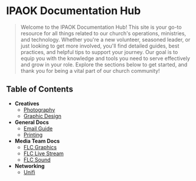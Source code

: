 # IPAOK Documentation Hub

> Welcome to the IPAOK Documentation Hub! This site is your go-to resource for all things related to our church's operations, ministries, and technology. Whether you're a new volunteer, seasoned leader, or just looking to get more involved, you'll find detailed guides, best practices, and helpful tips to support your journey. Our goal is to equip you with the knowledge and tools you need to serve effectively and grow in your role. Explore the sections below to get started, and thank you for being a vital part of our church community!

## Table of Contents
- **Creatives**
    - [Photography](photography.md)
    - [Graphic Design](creatives.md)
- **General Docs**
    - [Email Guide](ipa-email.md)
    - [Printing](printing.md)
- **Media Team Docs**
    - [FLC Graphics](flc-propresenter.md)
    - [FLC Live Stream](flc-livestream.md)
    - [FLC Sound](flc-sound.md)
- **Networking**
    - [Unifi](networking.md)